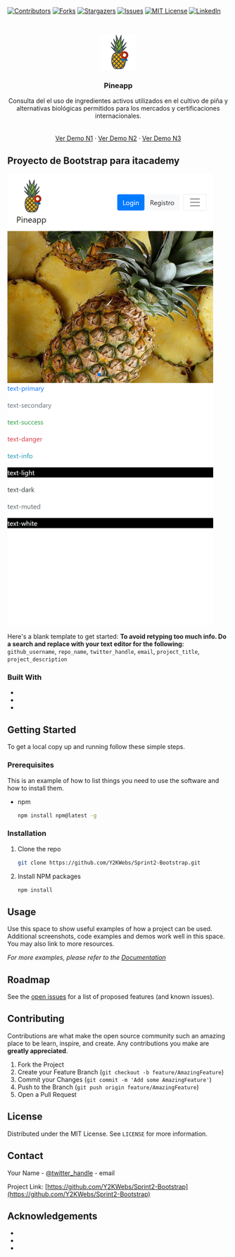 <!--
*** Thanks for checking out the Best-README-Template. If you have a suggestion
*** that would make this better, please fork the repo and create a pull request
*** or simply open an issue with the tag "enhancement".
*** Thanks again! Now go create something AMAZING! :D
***
***
***
*** To avoid retyping too much info. Do a search and replace for the following:
*** github_username, repo_name, twitter_handle, email, project_title, project_description
-->

<!-- PROJECT SHIELDS -->
<!--
*** I'm using markdown "reference style" links for readability.
*** Reference links are enclosed in brackets [ ] instead of parentheses ( ).
*** See the bottom of this document for the declaration of the reference variables
*** for contributors-url, forks-url, etc. This is an optional, concise syntax you may use.
*** https://www.markdownguide.org/basic-syntax/#reference-style-links
-->

[![Contributors][contributors-shield]][contributors-url]
[![Forks][forks-shield]][forks-url]
[![Stargazers][stars-shield]][stars-url]
[![Issues][issues-shield]][issues-url]
[![MIT License][license-shield]][license-url]
[![LinkedIn][linkedin-shield]][linkedin-url]

<!-- PROJECT LOGO -->
<br />
<p align="center">
  <a href="https://github.com/Y2KWebs/Sprint2-Bootstrap">
    <img src="./images/logo.png" alt="Logo" width="80" height="80">
  </a>

  <h3 align="center">Pineapp</h3>

  <p align="center">
    Consulta del  el uso de ingredientes activos utilizados en el cultivo de piña y alternativas biológicas permitidos para los mercados y certificaciones internacionales.
    <br />
    <a href="https://github.com/Y2KWebs/Sprint2-Bootstrap"></a>
    <br />
    <br />
    <a href="https://y2kwebs.github.io/sprint2-bootstrap-itacademy/N1/">Ver Demo N1</a>
    ·
    <a href="https://y2kwebs.github.io/sprint2-bootstrap-itacademy/N2/">Ver Demo N2</a>
    ·
    <a href="https://y2kwebs.github.io/sprint2-bootstrap-itacademy/N3/">Ver Demo N3</a>
  </p>
</p>

<!-- ABOUT THE PROJECT -->

## Proyecto de Bootstrap para itacademy

[![Product Name Screen Shot][product-screenshot]](https://y2kwebs.github.io/Sprint2-Bootstrap/N1/")

Here's a blank template to get started:
**To avoid retyping too much info. Do a search and replace with your text editor for the following:**
`github_username`, `repo_name`, `twitter_handle`, `email`, `project_title`, `project_description`

### Built With

- []()
- []()
- []()

<!-- GETTING STARTED -->

## Getting Started

To get a local copy up and running follow these simple steps.

### Prerequisites

This is an example of how to list things you need to use the software and how to install them.

- npm
  ```sh
  npm install npm@latest -g
  ```

### Installation

1. Clone the repo
   ```sh
   git clone https://github.com/Y2KWebs/Sprint2-Bootstrap.git
   ```
2. Install NPM packages
   ```sh
   npm install
   ```

<!-- USAGE EXAMPLES -->

## Usage

Use this space to show useful examples of how a project can be used. Additional screenshots, code examples and demos work well in this space. You may also link to more resources.

_For more examples, please refer to the [Documentation](https://example.com)_

<!-- ROADMAP -->

## Roadmap

See the [open issues](https://github.com/Y2KWebs/Sprint2-Bootstrap/issues) for a list of proposed features (and known issues).

<!-- CONTRIBUTING -->

## Contributing

Contributions are what make the open source community such an amazing place to be learn, inspire, and create. Any contributions you make are **greatly appreciated**.

1. Fork the Project
2. Create your Feature Branch (`git checkout -b feature/AmazingFeature`)
3. Commit your Changes (`git commit -m 'Add some AmazingFeature'`)
4. Push to the Branch (`git push origin feature/AmazingFeature`)
5. Open a Pull Request

<!-- LICENSE -->

## License

Distributed under the MIT License. See `LICENSE` for more information.

<!-- CONTACT -->

## Contact

Your Name - [@twitter_handle](https://twitter.com/twitter_handle) - email

Project Link: [https://github.com/Y2KWebs/Sprint2-Bootstrap](https://github.com/Y2KWebs/Sprint2-Bootstrap)

<!-- ACKNOWLEDGEMENTS -->

## Acknowledgements

- []()
- []()
- []()

<!-- MARKDOWN LINKS & IMAGES -->
<!-- https://www.markdownguide.org/basic-syntax/#reference-style-links -->

[contributors-shield]: https://img.shields.io/github/contributors/Y2KWebs/Sprint2-Bootstrap.svg?style=for-the-badge
[contributors-url]: https://github.com/Y2KWebs/Sprint2-Bootstrap/graphs/contributors
[forks-shield]: https://img.shields.io/github/forks/Y2KWebs/Sprint2-Bootstrap.svg?style=for-the-badge
[forks-url]: https://github.com/Y2KWebs/Sprint2-Bootstrap/network/members
[stars-shield]: https://img.shields.io/github/stars/Y2KWebs/Sprint2-Bootstrap.svg?style=for-the-badge
[stars-url]: https://github.com/Y2KWebs/Sprint2-Bootstrap/stargazers
[issues-shield]: https://img.shields.io/github/issues/Y2KWebs/Sprint2-Bootstrap.svg?style=for-the-badge
[issues-url]: https://github.com/Y2KWebs/Sprint2-Bootstrap/issues
[license-shield]: https://img.shields.io/github/license/Y2KWebs/Sprint2-Bootstrap.svg?style=for-the-badge
[license-url]: https://github.com/Y2KWebs/Sprint2-Bootstrap/blob/master/LICENSE.txt
[linkedin-shield]: https://img.shields.io/badge/-LinkedIn-black.svg?style=for-the-badge&logo=linkedin&colorB=555
[linkedin-url]: https://linkedin.com/in/github_username
[product-screenshot]: ./images/screenshot.png
